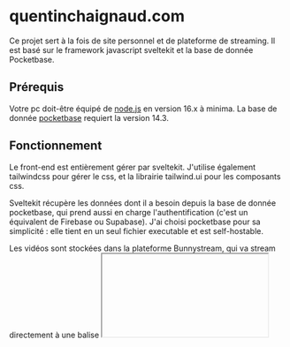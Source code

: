 # quentinchaignaud.com 

Ce projet sert à la fois de site personnel et de plateforme de streaming. 
Il est basé sur le framework javascript sveltekit et la base de donnée Pocketbase.

## Prérequis

Votre pc doit-être équipé de [node.js](https://nodejs.org/en) en version 16.x à minima. La base de donnée [pocketbase](https://pocketbase.io/docs/) requiert la version 14.3.

## Fonctionnement

Le front-end est entièrement gérer par sveltekit. J'utilise également tailwindcss pour gérer le css, et la librairie tailwind.ui pour les composants css.


Sveltekit récupère les données dont il a besoin depuis la base de donnée pocketbase, qui prend aussi en charge l'authentification (c'est un équivalent de Firebase ou Supabase). J'ai choisi pocketbase pour sa simplicité : elle tient en un seul fichier executable et est self-hostable. 

Les vidéos sont stockées dans la plateforme Bunnystream, qui va stream directement à une balise <iframe> dans sveltekit. Le lien est récupéré depuis pocketbase, en même temps que le reste du contenu.

La stack technique :

<img src="https://github.com/quentinchaignaud/quentinchaignaud/blob/main/docs/schema-full-stack.png" width="600">

Le schéma relationnel de la base pocketbase : 

<img src="https://github.com/quentinchaignaud/quentinchaignaud/blob/main/docs/sql-schema.png" width="600">

## Installation

### Frontend

Pour démarrer, clonez le repository :
```bash
git clone https://github.com/quentinchaignaud/quentinchaignaud.git
```

Puis installez les dépendances requises :
```bash
npm install
```

Enfin, allez à la racine du projet et lancez le :
```bash
npm run dev
``` 

### Backend

Pour le backend, il faut également cloner le repository :
```bash
git clone <pocketbase>
```

Et le démarrer depuis le dossier où il a été déposé :
```bash
./pocketbase serve
```

## Utilisation

Pour la mise en ligne, je recommande un déploiement sur (Vercel)[https://vercel.com/solutions/svelte] car le projet est déjà configuré pour.

Pour hoster la base de donnée, je recommande la mise en place d'une machine virtuelle Linode à 5 euros par mois (+ 2€ pour la réplication). Pour déployer la base de donnée, suivre ce [tuto](https://pocketbase.io/docs/going-to-production/).

Il faut également créer un compte [bunnystream](https://bunny.net/) (ou autre plateforme de streaming) pour host les vidéos.

## Licence

Ce projet est sous licence MIT, vous pouvez donc l'utiliser à des fins personnelles ou commerciales. J'utilise la librairie [tailwind.ui](https://tailwindui.com/license) pour le css, merci d'en prendre compte avant des utilisations commerciales.
